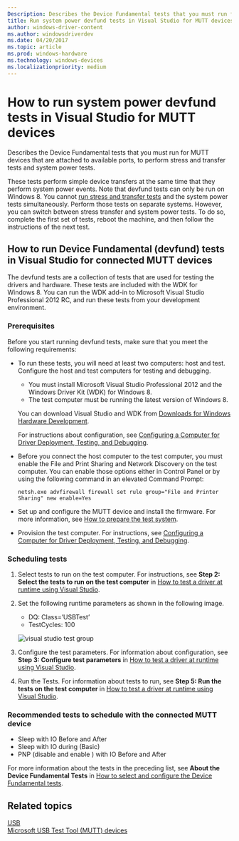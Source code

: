 ```yaml
---
Description: Describes the Device Fundamental tests that you must run for MUTT devices that are attached to available ports.
title: Run system power devfund tests in Visual Studio for MUTT devices
author: windows-driver-content
ms.author: windowsdriverdev
ms.date: 04/20/2017
ms.topic: article
ms.prod: windows-hardware
ms.technology: windows-devices
ms.localizationpriority: medium
---
```


# How to run system power devfund tests in Visual Studio for MUTT devices


Describes the Device Fundamental tests that you must run for MUTT devices that are attached to available ports, to perform stress and transfer tests and system power tests.

These tests perform simple device transfers at the same time that they perform system power events. Note that devfund tests can only be run on Windows 8. You cannot [run stress and transfer tests](how-to-run-stress-and-transfer-and-super-mutt-performance-tests-for-mutt-devices.md) and the system power tests simultaneously. Perform those tests on separate systems. However, you can switch between stress transfer and system power tests. To do so, complete the first set of tests, reboot the machine, and then follow the instructions of the next test.

## How to run Device Fundamental (devfund) tests in Visual Studio for connected MUTT devices


The devfund tests are a collection of tests that are used for testing the drivers and hardware. These tests are included with the WDK for Windows 8. You can run the WDK add-in to Microsoft Visual Studio Professional 2012 RC, and run these tests from your development environment.

### Prerequisites

Before you start running devfund tests, make sure that you meet the following requirements:

-   To run these tests, you will need at least two computers: host and test. Configure the host and test computers for testing and debugging.

    -   You must install Microsoft Visual Studio Professional 2012 and the Windows Driver Kit (WDK) for Windows 8.
    -   The test computer must be running the latest version of Windows 8.

    You can download Visual Studio and WDK from [Downloads for Windows Hardware Development](http://go.microsoft.com/fwlink/p/?linkid=309780).

    For instructions about configuration, see [Configuring a Computer for Driver Deployment, Testing, and Debugging](http://go.microsoft.com/fwlink/p/?linkid=235504).

-   Before you connect the host computer to the test computer, you must enable the File and Print Sharing and Network Discovery on the test computer. You can enable those options either in Control Panel or by using the following command in an elevated Command Prompt:

    `netsh.exe advfirewall firewall set rule group="File and Printer Sharing" new enable=Yes`

-   Set up and configure the MUTT device and install the firmware. For more information, see [How to prepare the test system](mutt-testing-options.md).
-   Provision the test computer. For instructions, see [Configuring a Computer for Driver Deployment, Testing, and Debugging](http://go.microsoft.com/fwlink/p/?linkid=235504).

### Scheduling tests

1.  Select tests to run on the test computer. For instructions, see **Step 2: Select the tests to run on the test computer** in [How to test a driver at runtime using Visual Studio](http://go.microsoft.com/fwlink/p/?linkid=290770).
2.  Set the following runtime parameters as shown in the following image.

    -   DQ: Class=’USBTest’
    -   TestCycles: 100

    ![visual studio test group](images/fig11-vs-testgroup.png)

3.  Configure the test parameters. For information about configuration, see **Step 3: Configure test parameters** in [How to test a driver at runtime using Visual Studio](http://go.microsoft.com/fwlink/p/?linkid=290770).
4.  Run the Tests. For information about tests to run, see **Step 5: Run the tests on the test computer** in [How to test a driver at runtime using Visual Studio](http://go.microsoft.com/fwlink/p/?linkid=290770).

### Recommended tests to schedule with the connected MUTT device

-   Sleep with IO Before and After
-   Sleep with IO during (Basic)
-   PNP (disable and enable ) with IO Before and After

For more information about the tests in the preceding list, see **About the Device Fundamental Tests** in [How to select and configure the Device Fundamental tests](http://go.microsoft.com/fwlink/p/?linkid=316387).

## Related topics
[USB](https://msdn.microsoft.com/library/windows/hardware/ff538930)  
[Microsoft USB Test Tool (MUTT) devices](microsoft-usb-test-tool--mutt--devices.md)  



